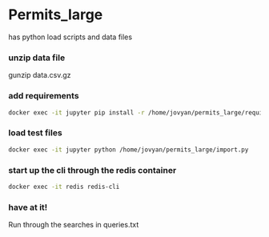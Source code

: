 # Permits_large 
has python load scripts and data files
### unzip data file
gunzip data.csv.gz
### add requirements
```bash
docker exec -it jupyter pip install -r /home/jovyan/permits_large/requirements.txt
```
### load test files
```bash
docker exec -it jupyter python /home/jovyan/permits_large/import.py
```
### start up the cli through the redis container
```bash
docker exec -it redis redis-cli 
```
### have at it!
Run through the searches in queries.txt

